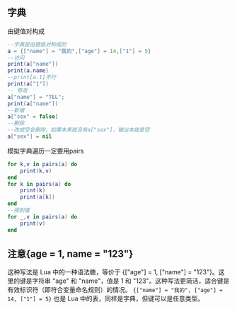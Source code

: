 ## 字典
由键值对构成
```lua
--字典是由键值对构成的
a = {["name"] = "我的",["age"] = 14,["1"] = 5}
--访问
print(a["name"])
print(a.name)
--print[a.1]不行
print(a["1"])
-- 修改
a["name"] = "TEL";
print(a["name"])
--新增
a["sex" = false]
--删除
--改成空会删除，如果本来就没有a["sex"]，输出本就是空
a["sex"] = nil
```
模拟字典遍历一定要用pairs
```lua
for k,v in pairs(a) do
	print(k,v)
end
for k in pairs(a) do
	print(k)
	print(a[k])
end
--得到值
for _,v in pairs(a) do
	print(v)
end
```
## 注意{age = 1, name = "123"}
这种写法是 Lua 中的一种语法糖，等价于 {["age"] = 1, ["name"] = "123"}。这里的键是字符串 "age" 和 "name"，值是 1 和 "123"。这种写法更简洁，适合键是有效标识符（即符合变量命名规则）的情况。
`{["name"] = "我的", ["age"] = 14, ["1"] = 5}` 也是 Lua 中的表，同样是字典，但键可以是任意类型。
